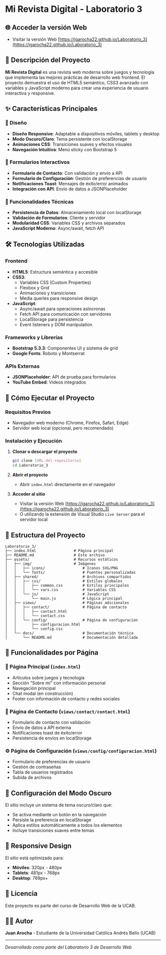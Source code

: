 # Mi Revista Digital - Laboratorio 3

## 🌐 Acceder la versión Web

- Visitar la versión Web [https://jgarocha22.github.io/Laboratorio_3](https://jgarocha22.github.io/Laboratorio_3)

## 📰 Descripción del Proyecto

**Mi Revista Digital** es una revista web moderna sobre juegos y tecnología que implementa las mejores prácticas de desarrollo web frontend. El proyecto demuestra el uso de HTML5 semántico, CSS3 avanzado con variables y JavaScript moderno para crear una experiencia de usuario interactiva y responsive.

## ✨ Características Principales

### 🎨 Diseño
- **Diseño Responsive**: Adaptable a dispositivos móviles, tablets y desktop
- **Modo Oscuro/Claro**: Tema persistente con localStorage
- **Animaciones CSS**: Transiciones suaves y efectos visuales
- **Navegación Intuitiva**: Menú sticky con Bootstrap 5

### 📝 Formularios Interactivos
- **Formulario de Contacto**: Con validación y envío a API
- **Formulario de Configuración**: Gestión de preferencias de usuario
- **Notificaciones Toast**: Mensajes de éxito/error animados
- **Integración con API**: Envío de datos a JSONPlaceholder

### 🔧 Funcionalidades Técnicas
- **Persistencia de Datos**: Almacenamiento local con localStorage
- **Validación de Formularios**: Cliente y servidor
- **Modularidad CSS**: Variables CSS y archivos separados
- **JavaScript Moderno**: Async/await, fetch API

## 🛠️ Tecnologías Utilizadas

### Frontend
- **HTML5**: Estructura semántica y accesible
- **CSS3**: 
  - Variables CSS (Custom Properties)
  - Flexbox y Grid
  - Animaciones y transiciones
  - Media queries para responsive design
- **JavaScript**:
  - Async/await para operaciones asíncronas
  - Fetch API para comunicación con servidores
  - LocalStorage para persistencia
  - Event listeners y DOM manipulation

### Frameworks y Librerías
- **Bootstrap 5.3.3**: Componentes UI y sistema de grid
- **Google Fonts**: Roboto y Montserrat

### APIs Externas
- **JSONPlaceholder**: API de prueba para formularios
- **YouTube Embed**: Videos integrados

## 🚀 Cómo Ejecutar el Proyecto

### Requisitos Previos
- Navegador web moderno (Chrome, Firefox, Safari, Edge)
- Servidor web local (opcional, pero recomendado)

### Instalación y Ejecución

1. **Clonar o descargar el proyecto**
   ```bash
   git clone [URL-del-repositorio]
   cd Laboratorio_3
   ```

2. **Abrir el proyecto**
   - Abrir `index.html` directamente en el navegador

3. **Acceder al sitio**
   - Visitar la versión Web [https://jgarocha22.github.io/Laboratorio_3](https://jgarocha22.github.io/Laboratorio_3)
   - O utilizando la extensión de Visual Studio `Live Server` para el servidor local

## 📁 Estructura del Proyecto

```
Laboratorio_3/
├── index.html                 # Página principal
├── README.md                  # Este archivo
├── assets/                    # Recursos estáticos
│   ├── img/                   # Imágenes
│   │   ├── icons/                 # Iconos SVG/PNG
│   │   └── fonts/                 # Fuentes personalizadas
│   ├── shared/                    # Archivos compartidos
│   │   ├── css/                   # Estilos globales
│   │   │   ├── common.css         # Estilos principales
│   │   │   └── vars.css           # Variables CSS
│   │   └── js/                    # JavaScript
│   │       └── main.js            # Lógica principal
│   ├── views/                     # Páginas adicionales
│   │   ├── contact/               # Página de contacto
│   │   │   ├── contact.html
│   │   │   └── contact.css
│   │   └── config/                # Página de configuración
│   │       ├── configuracion.html
│   │       └── config.css
│   └── docs/                      # Documentación técnica
│       └── README.md              # Documentación detallada
```

## 🎯 Funcionalidades por Página

### 📄 Página Principal (`index.html`)
- Artículos sobre juegos y tecnología
- Sección "Sobre mí" con información personal
- Navegación principal
- Chat modal (en construcción)
- Footer con información de contacto y redes sociales

### 📧 Página de Contacto (`views/contact/contact.html`)
- Formulario de contacto con validación
- Envío de datos a API externa
- Notificaciones toast de éxito/error
- Persistencia de envíos en localStorage

### ⚙️ Página de Configuración (`views/config/configuracion.html`)
- Formulario de preferencias de usuario
- Gestión de contraseñas
- Tabla de usuarios registrados
- Subida de archivos

## 🔧 Configuración del Modo Oscuro

El sitio incluye un sistema de tema oscuro/claro que:
- Se activa mediante un botón en la navegación
- Persiste la preferencia en localStorage
- Aplica estilos automáticamente a todos los elementos
- Incluye transiciones suaves entre temas

## 📱 Responsive Design

El sitio está optimizado para:
- **Móviles**: 320px - 480px
- **Tablets**: 481px - 768px
- **Desktop**: 769px+

## 📄 Licencia

Este proyecto es parte del curso de Desarrollo Web de la UCAB.

## 👨‍💻 Autor

**Juan Arocha** - Estudiante de la Universidad Católica Andrés Bello (UCAB)

---

*Desarrollado como parte del Laboratorio 3 de Desarrollo Web*